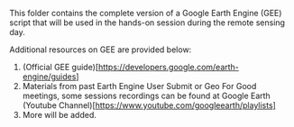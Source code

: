 This folder contains the complete version of a Google Earth Engine (GEE) script that will be used in the hands-on session during the remote sensing day.

Additional resources on GEE are provided below:

1. (Official GEE guide)[https://developers.google.com/earth-engine/guides]
2. Materials from past Earth Engine User Submit or Geo For Good meetings, some sessions recordings can be found at Google Earth (Youtube Channel)[https://www.youtube.com/googleearth/playlists]
3. More will be added.
